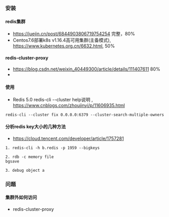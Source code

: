 

### 安装
#### redis集群
* https://juejin.cn/post/6844903806719754254 完整，80%
* Centos7.6部署k8s v1.16.4高可用集群(主备模式), https://www.kubernetes.org.cn/6632.html, 50%

#### redis-cluster-proxy
* https://blog.csdn.net/weixin_40449300/article/details/111407611 80%
* 

#### 使用
* Redis 5.0 redis-cli --cluster help说明 , https://www.cnblogs.com/zhoujinyi/p/11606935.html
```
redis-cli --cluster fix 0.0.0.0:6379 --cluster-search-multiple-owners
```

#### 分析redis key大小的几种方法
* https://cloud.tencent.com/developer/article/1757281
```
1. redis-cli -h b.redis -p 1959 --bigkeys

2. rdb -c memory file
bgsave

3. debug object a

```

### 问题

#### 集群外如何访问
* redis-cluster-proxy



